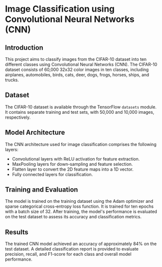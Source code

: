 # Image Classification using Convolutional Neural Networks (CNN)

## Introduction

This project aims to classify images from the CIFAR-10 dataset into ten different classes using Convolutional Neural Networks (CNN). The CIFAR-10 dataset consists of 60,000 32x32 color images in ten classes, including airplanes, automobiles, birds, cats, deer, dogs, frogs, horses, ships, and trucks.

## Dataset

The CIFAR-10 dataset is available through the TensorFlow `datasets` module. It contains separate training and test sets, with 50,000 and 10,000 images, respectively.

## Model Architecture

The CNN architecture used for image classification comprises the following layers:

- Convolutional layers with ReLU activation for feature extraction.
- MaxPooling layers for down-sampling and feature selection.
- Flatten layer to convert the 2D feature maps into a 1D vector.
- Fully connected layers for classification.

## Training and Evaluation

The model is trained on the training dataset using the Adam optimizer and sparse categorical cross-entropy loss function. It is trained for ten epochs with a batch size of 32. After training, the model's performance is evaluated on the test dataset to assess its accuracy and classification metrics.

## Results

The trained CNN model achieved an accuracy of approximately 84% on the test dataset. A detailed classification report is provided to evaluate precision, recall, and F1-score for each class and overall model performance.
